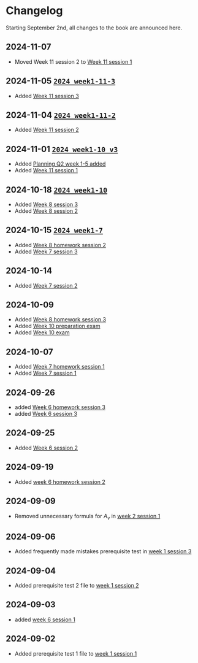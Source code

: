 # Changelog

Starting September 2nd, all changes to the book are announced here.

## 2024-11-07
- Moved Week 11 session 2 to [Week 11 session 1](week_11/session_1/intro.ipynb)

## 2024-11-05 [`2024_week1-11-3`](https://github.com/TeachBooks/bridging_mechanics/releases/tag/2024_week1-11-3)
- Added [Week 11 session 3](week_11/session_3/intro.ipynb)

## 2024-11-04 [`2024_week1-11-2`](https://github.com/TeachBooks/bridging_mechanics/releases/tag/2024_week1-10-2)
- Added [Week 11 session 2](week_11/session_2/intro.ipynb)

## 2024-11-01 [`2024_week1-10_v3`](https://github.com/TeachBooks/bridging_mechanics/releases/tag/2024_week1-10_v3)
- Added [Planning Q2 week 1-5 added](schedule.md)
- Added [Week 11 session 1](week_11/session_1/intro.ipynb)

## 2024-10-18 [`2024_week1-10`](https://github.com/TeachBooks/bridging_mechanics/releases/tag/2024_week1-10)
- Added [Week 8 session 3](week_8/session_3/intro.ipynb)
- Added [Week 8 session 2](week_8/session_2/intro.ipynb)

## 2024-10-15 [`2024_week1-7`](https://github.com/TeachBooks/bridging_mechanics/releases/tag/2024_week1-7)
- Added [Week 8 homework session 2](week_8/homework_2/intro.md)
- Added [Week 7 session 3](week_7/session_3/intro.ipynb)

## 2024-10-14
- Added [Week 7 session 2](week_7/session_2/intro.ipynb)

## 2024-10-09
- Added [Week 8 homework session 3](week_8/homework_3/intro.md)
- Added [Week 10 preparation exam](week_10/homework/intro.md)
- Added [Week 10 exam](week_10/session/intro.md)

## 2024-10-07
- Added [Week 7 homework session 1](week_7/homework_2/intro.md)
- Added [Week 7 session 1](week_7/session_1/intro.ipynb)

## 2024-09-26
- added [Week 6 homework session 3](week_6/homework_3/intro.md)
- added [Week 6 session 3](week_6/homework_3/intro.md)

## 2024-09-25
- Added [Week 6 session 2](week_6/session_2/intro.md)

## 2024-09-19
- Added [week 6 homework session 2](week_6/homework_2/intro.md)

## 2024-09-09
- Removed unnecessary formula for $A_v$ in [week 2 session 1](week_2/session_1/intro.ipynb)

## 2024-09-06
- Added frequently made mistakes prerequisite test in [week 1 session 3](week_1/session_3/FMM.md)

## 2024-09-04
- Added prerequisite test 2 file to [week 1 session 2](week_1/session_2/intro.md)

## 2024-09-03
- added [week 6 session 1](week_6/session_1/intro.ipynb)

## 2024-09-02
- Added prerequisite test 1 file to [week 1 session 1](week_1/session_1/intro.md)
